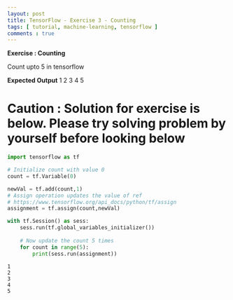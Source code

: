 ```yaml
---
layout: post
title: TensorFlow - Exercise 3 - Counting
tags: [ tutorial, machine-learning, tensorflow ]
comments : true
---
```


**Exercise : Counting**
    
Count upto 5 in tensorflow

**Expected Output**
1
2
3
4
5

# Caution : Solution for exercise is below. Please try solving problem by yourself before looking below

```python
import tensorflow as tf

# Initialize count with value 0
count = tf.Variable(0)

newVal = tf.add(count,1)
# Assign operation updates the value of ref
# https://www.tensorflow.org/api_docs/python/tf/assign
assignment = tf.assign(count,newVal)

with tf.Session() as sess:
    sess.run(tf.global_variables_initializer())
    
    # Now update the count 5 times
    for count in range(5):
        print(sess.run(assignment))
```
    1
    2
    3
    4
    5
